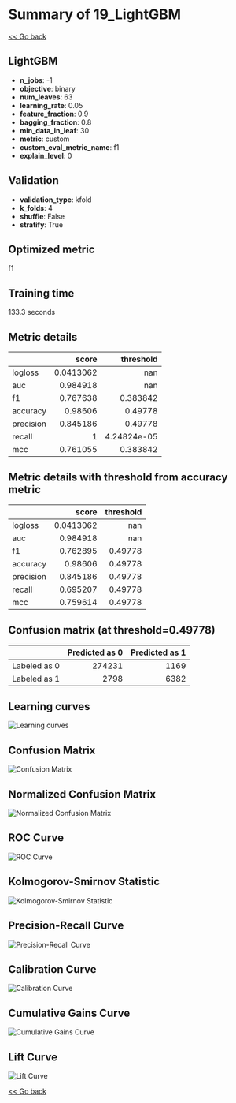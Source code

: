 # Summary of 19_LightGBM

[<< Go back](../README.md)


## LightGBM
- **n_jobs**: -1
- **objective**: binary
- **num_leaves**: 63
- **learning_rate**: 0.05
- **feature_fraction**: 0.9
- **bagging_fraction**: 0.8
- **min_data_in_leaf**: 30
- **metric**: custom
- **custom_eval_metric_name**: f1
- **explain_level**: 0

## Validation
 - **validation_type**: kfold
 - **k_folds**: 4
 - **shuffle**: False
 - **stratify**: True

## Optimized metric
f1

## Training time

133.3 seconds

## Metric details
|           |     score |     threshold |
|:----------|----------:|--------------:|
| logloss   | 0.0413062 | nan           |
| auc       | 0.984918  | nan           |
| f1        | 0.767638  |   0.383842    |
| accuracy  | 0.98606   |   0.49778     |
| precision | 0.845186  |   0.49778     |
| recall    | 1         |   4.24824e-05 |
| mcc       | 0.761055  |   0.383842    |


## Metric details with threshold from accuracy metric
|           |     score |   threshold |
|:----------|----------:|------------:|
| logloss   | 0.0413062 |   nan       |
| auc       | 0.984918  |   nan       |
| f1        | 0.762895  |     0.49778 |
| accuracy  | 0.98606   |     0.49778 |
| precision | 0.845186  |     0.49778 |
| recall    | 0.695207  |     0.49778 |
| mcc       | 0.759614  |     0.49778 |


## Confusion matrix (at threshold=0.49778)
|              |   Predicted as 0 |   Predicted as 1 |
|:-------------|-----------------:|-----------------:|
| Labeled as 0 |           274231 |             1169 |
| Labeled as 1 |             2798 |             6382 |

## Learning curves
![Learning curves](learning_curves.png)
## Confusion Matrix

![Confusion Matrix](confusion_matrix.png)


## Normalized Confusion Matrix

![Normalized Confusion Matrix](confusion_matrix_normalized.png)


## ROC Curve

![ROC Curve](roc_curve.png)


## Kolmogorov-Smirnov Statistic

![Kolmogorov-Smirnov Statistic](ks_statistic.png)


## Precision-Recall Curve

![Precision-Recall Curve](precision_recall_curve.png)


## Calibration Curve

![Calibration Curve](calibration_curve_curve.png)


## Cumulative Gains Curve

![Cumulative Gains Curve](cumulative_gains_curve.png)


## Lift Curve

![Lift Curve](lift_curve.png)



[<< Go back](../README.md)
